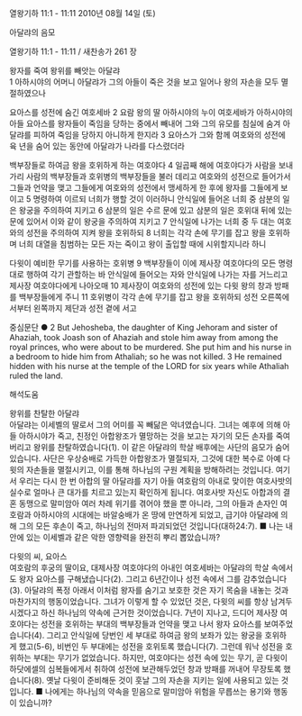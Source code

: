 열왕기하 11:1 - 11:11 
2010년 08월 14일 (토)

아달랴의 음모



열왕기하 11:1 - 11:11 / 새찬송가 261 장


왕자를 죽여 왕위를 빼앗는 아달랴        
1 아하시야의 어머니 아달랴가 그의 아들이 죽은 것을 보고 일어나 왕의 자손을 모두 멸절하였으나  

요아스를 성전에 숨긴 여호세바
2 요람 왕의 딸 아하시야의 누이 여호세바가 아하시야의 아들 요아스를 왕자들이 죽임을 당하는 중에서 빼내어 그와 그의 유모를 침실에 숨겨 아달랴를 피하여 죽임을 당하지 아니하게 한지라 3 요아스가 그와 함께 여호와의 성전에 육 년을 숨어 있는 동안에 아달랴가 나라를 다스렸더라 

백부장들로 하여금 왕을 호위하게 하는 여호야다
4 일곱째 해에 여호야다가 사람을 보내 가리 사람의 백부장들과 호위병의 백부장들을 불러 데리고 여호와의 성전으로 들어가서 그들과 언약을 맺고 그들에게 여호와의 성전에서 맹세하게 한 후에 왕자를 그들에게 보이고 5 명령하여 이르되 너희가 행할 것이 이러하니 안식일에 들어온 너희 중 삼분의 일은 왕궁을 주의하여 지키고 6 삼분의 일은 수르 문에 있고 삼분의 일은 호위대 뒤에 있는 문에 있어서 이와 같이 왕궁을 주의하여 지키고 7 안식일에 나가는 너희 중 두 대는 여호와의 성전을 주의하여 지켜 왕을 호위하되 8 너희는 각각 손에 무기를 잡고 왕을 호위하며 너희 대열을 침범하는 모든 자는 죽이고 왕이 출입할 때에 시위할지니라 하니 

다윗이 예비한 무기를 사용하는 호위병 
9 백부장들이 이에 제사장 여호야다의 모든 명령대로 행하여 각기 관할하는 바 안식일에 들어오는 자와 안식일에 나가는 자를 거느리고 제사장 여호야다에게 나아오매 10 제사장이 여호와의 성전에 있는 다윗 왕의 창과 방패를 백부장들에게 주니 11 호위병이 각각 손에 무기를 잡고 왕을 호위하되 성전 오른쪽에서부터 왼쪽까지 제단과 성전 곁에 서고 

중심문단 ● 2 But Jehosheba, the daughter of King Jehoram and sister of Ahaziah, took Joash son of Ahaziah and stole him away from among the royal princes, who were about to be murdered. She put him and his nurse in a bedroom to hide him from Athaliah; so he was not killed. 3 He remained hidden with his nurse at the temple of the LORD for six years while Athaliah ruled the land.

해석도움





왕위를 찬탈한 아달랴  
아달랴는 이세벨의 딸로서 그의 어미를 꼭 빼닮은 악녀였습니다. 그녀는 예후에 의해 아들 아하시야가 죽고, 친정인 아합왕조가 멸망하는 것을 보고는 자기의 모든 손자를 죽여 버리고 왕위를 찬탈하였습니다(1). 이 같은 아달랴의 학살 배후에는 사단의 음모가 숨어 있습니다. 사단은 우상숭배로 가득한 아합왕조가 멸절되자, 그것에 대한 복수로 아예 다윗의 자손들을 멸절시키고, 이를 통해 하나님의 구원 계획을 방해하려는 것입니다. 여기서 우리는 다시 한 번 아합의 딸 아달랴를 자기 아들 여호람의 아내로 맞이한 여호사밧의 실수로 얼마나 큰 대가를 치르고 있는지 확인하게 됩니다. 여호사밧 자신도 아합과의 결혼 동맹으로 말미암아 여러 차례 위기를 겪어야 했을 뿐 아니라, 그의 아들과 손자인 여호람과 아하시야의 시대에는 바알숭배가 온 땅에 만연하게 되었고, 급기야 아달랴에 의해 그의 모든 후손이 죽고, 하나님의 전마저 파괴되었던 것입니다(대하24:7).
■ 나는 내 안에 있는 이세벨과 같은 악한 영향력을 완전히 뿌리 뽑았습니까?

다윗의 씨, 요아스  
여호람의 후궁의 딸이요, 대제사장 여호야다의 아내인 여호세바는 아달랴의 학살 속에서도 왕자 요아스를 구해냈습니다(2). 그리고 6년간이나 성전 속에서 그를 감추었습니다(3). 아달랴의 폭정 아래서 이처럼 왕자를 숨기고 보호한 것은 자기 목숨을 내놓는 것과 마찬가지의 행동이었습니다. 그녀가 이렇게 할 수 있었던 것은, 다윗의 씨를 항상 남겨두시겠다고 하신 하나님의 약속에 근거한 것이었습니다. 7년이 지나고, 드디어 제사장 여호야다는 성전을 호위하는 부대의 백부장들과 언약을 맺고 나서 왕자 요아스를 보여주었습니다(4). 그리고 안식일에 당번인 세 부대로 하여금 왕의 보좌가 있는 왕궁을 호위하게 했고(5-6), 비번인 두 부대에는 성전을 호위토록 했습니다(7). 그런데 워낙 성전을 호위하는 부대는 무기가 없었습니다. 하지만, 여호야다는 성전 속에 있는 무기, 곧 다윗이 하닷에셀의 심복들에게서 취하여 성전에 보관해두었던 창과 방패를 꺼내어 무장토록 했습니다(8). 옛날 다윗이 준비해둔 것이 훗날 그의 자손을 지키는 일에 사용되고 있는 것입니다.
■ 나에게는 하나님의 약속을 믿음으로 말미암아 위험을 무릅쓰는 용기와 행동이 있습니까?